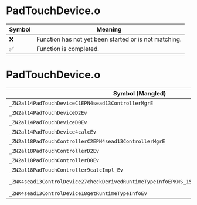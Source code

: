# PadTouchDevice.o
| Symbol | Meaning 
| ------------- | ------------- 
| :x: | Function has not yet been started or is not matching. 
| :white_check_mark: | Function is completed. 


# PadTouchDevice.o
| Symbol (Mangled) | Symbol (Demangled) | Decompiled? |
| ------------- |  ------------- | ------------- |
| `_ZN2al14PadTouchDeviceC1EPN4sead13ControllerMgrE` | `al::PadTouchDevice::PadTouchDevice(sead::ControllerMgr *)` | :x: |
| `_ZN2al14PadTouchDeviceD2Ev` | `al::PadTouchDevice::~PadTouchDevice()` | :x: |
| `_ZN2al14PadTouchDeviceD0Ev` | `al::PadTouchDevice::~PadTouchDevice()` | :x: |
| `_ZN2al14PadTouchDevice4calcEv` | `al::PadTouchDevice::calc(void)` | :x: |
| `_ZN2al18PadTouchControllerC2EPN4sead13ControllerMgrE` | `al::PadTouchController::PadTouchController(sead::ControllerMgr *)` | :x: |
| `_ZN2al18PadTouchControllerD2Ev` | `al::PadTouchController::~PadTouchController()` | :x: |
| `_ZN2al18PadTouchControllerD0Ev` | `al::PadTouchController::~PadTouchController()` | :x: |
| `_ZN2al18PadTouchController9calcImpl_Ev` | `al::PadTouchController::calcImpl_(void)` | :x: |
| `_ZNK4sead13ControlDevice27checkDerivedRuntimeTypeInfoEPKNS_15RuntimeTypeInfo9InterfaceE` | `sead::ControlDevice::checkDerivedRuntimeTypeInfo(sead::RuntimeTypeInfo::Interface const*)const` | :x: |
| `_ZNK4sead13ControlDevice18getRuntimeTypeInfoEv` | `sead::ControlDevice::getRuntimeTypeInfo(void)const` | :x: |
